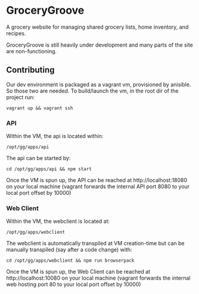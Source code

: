 # GroceryGroove

A grocery website for managing shared grocery lists, home inventory, and recipes.

GroceryGroove is still heavily under development and many parts of the site are non-functioning.

## Contributing
Our dev environment is packaged as a vagrant vm, provisioned by anisible. So those two are needed. To build/launch the vm, in the root dir of the project run:

    vagrant up && vagrant ssh

### API
Within the VM, the api is located within:

    /opt/gg/apps/api

The api can be started by:

    cd /opt/gg/apps/api && npm start

Once the VM is spun up, the API can be reached at http://localhost:18080 on your local machine (vagrant forwards the internal API port 8080 to your local port offset by 10000)

### Web Client
Within the VM, the webclient is located at:

    /opt/gg/apps/webclient

The webclient is automatically transpiled at VM creation-time but can be manually transpiled (say after a code change) with:

    cd /opt/gg/apps/webclient && npm run browserpack

Once the VM is spun up, the Web Client can be reached at http://localhost:10080 on your local machine (vagrant forwards the internal web hosting port 80 to your local port offset by 10000)
